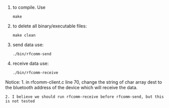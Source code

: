 1. to compile. Use

	`make`

2. to delete all binary/executable files:

	`make clean`

3. send data use:

	`./bin/rfcomm-send`
	
4. receive data use:

	`./bin/rfcomm-receive`
	
Notice:
	1. in rfcomm-client.c line 70, change the string of char array dest to the bluetooth
	address of the device which will receive the data.
	
	2. I believe we should run rfcomm-receive before rfcomm-send, but this is not tested
